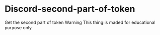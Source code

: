 # Discord-second-part-of-token
Get the second part of token
Warning
This thing is maded for educational purpose only
